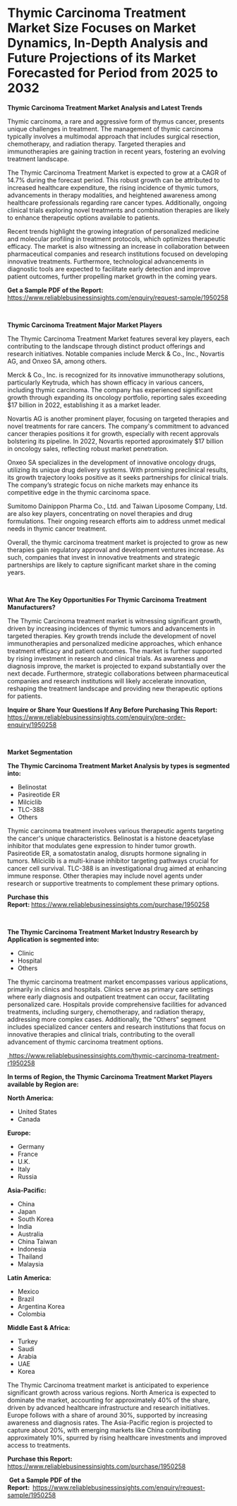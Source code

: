 <p><h1>Thymic Carcinoma Treatment Market Size Focuses on Market Dynamics, In-Depth Analysis and Future Projections of its Market Forecasted for Period from 2025 to 2032</h1></p><p><strong>Thymic Carcinoma Treatment Market Analysis and Latest Trends</strong></p>
<p><p>Thymic carcinoma, a rare and aggressive form of thymus cancer, presents unique challenges in treatment. The management of thymic carcinoma typically involves a multimodal approach that includes surgical resection, chemotherapy, and radiation therapy. Targeted therapies and immunotherapies are gaining traction in recent years, fostering an evolving treatment landscape.</p><p>The Thymic Carcinoma Treatment Market is expected to grow at a CAGR of 14.7% during the forecast period. This robust growth can be attributed to increased healthcare expenditure, the rising incidence of thymic tumors, advancements in therapy modalities, and heightened awareness among healthcare professionals regarding rare cancer types. Additionally, ongoing clinical trials exploring novel treatments and combination therapies are likely to enhance therapeutic options available to patients.</p><p>Recent trends highlight the growing integration of personalized medicine and molecular profiling in treatment protocols, which optimizes therapeutic efficacy. The market is also witnessing an increase in collaboration between pharmaceutical companies and research institutions focused on developing innovative treatments. Furthermore, technological advancements in diagnostic tools are expected to facilitate early detection and improve patient outcomes, further propelling market growth in the coming years.</p></p>
<p><strong>Get a Sample PDF of the Report:&nbsp;</strong> <a href="https://www.reliablebusinessinsights.com/enquiry/request-sample/1950258?utm_campaign=2750&utm_medium=2&utm_source=Github&utm_content=ia&utm_term=19042025&utm_id=thymic-carcinoma-treatment">https://www.reliablebusinessinsights.com/enquiry/request-sample/1950258</a></p>
<p>&nbsp;</p>
<p><strong>Thymic Carcinoma Treatment Major Market Players</strong></p>
<p><p>The Thymic Carcinoma Treatment Market features several key players, each contributing to the landscape through distinct product offerings and research initiatives. Notable companies include Merck & Co., Inc., Novartis AG, and Onxeo SA, among others.</p><p>Merck & Co., Inc. is recognized for its innovative immunotherapy solutions, particularly Keytruda, which has shown efficacy in various cancers, including thymic carcinoma. The company has experienced significant growth through expanding its oncology portfolio, reporting sales exceeding $17 billion in 2022, establishing it as a market leader.</p><p>Novartis AG is another prominent player, focusing on targeted therapies and novel treatments for rare cancers. The company's commitment to advanced cancer therapies positions it for growth, especially with recent approvals bolstering its pipeline. In 2022, Novartis reported approximately $17 billion in oncology sales, reflecting robust market penetration.</p><p>Onxeo SA specializes in the development of innovative oncology drugs, utilizing its unique drug delivery systems. With promising preclinical results, its growth trajectory looks positive as it seeks partnerships for clinical trials. The company’s strategic focus on niche markets may enhance its competitive edge in the thymic carcinoma space.</p><p>Sumitomo Dainippon Pharma Co., Ltd. and Taiwan Liposome Company, Ltd. are also key players, concentrating on novel therapies and drug formulations. Their ongoing research efforts aim to address unmet medical needs in thymic cancer treatment.</p><p>Overall, the thymic carcinoma treatment market is projected to grow as new therapies gain regulatory approval and development ventures increase. As such, companies that invest in innovative treatments and strategic partnerships are likely to capture significant market share in the coming years.</p></p>
<p>&nbsp;</p>
<p><strong>What Are The Key Opportunities For Thymic Carcinoma Treatment Manufacturers?</strong></p>
<p><p>The Thymic Carcinoma treatment market is witnessing significant growth, driven by increasing incidences of thymic tumors and advancements in targeted therapies. Key growth trends include the development of novel immunotherapies and personalized medicine approaches, which enhance treatment efficacy and patient outcomes. The market is further supported by rising investment in research and clinical trials. As awareness and diagnosis improve, the market is projected to expand substantially over the next decade. Furthermore, strategic collaborations between pharmaceutical companies and research institutions will likely accelerate innovation, reshaping the treatment landscape and providing new therapeutic options for patients.</p></p>
<p><strong>Inquire or Share Your Questions If Any Before Purchasing This Report:</strong> <a href="https://www.reliablebusinessinsights.com/enquiry/pre-order-enquiry/1950258?utm_campaign=2750&utm_medium=2&utm_source=Github&utm_content=ia&utm_term=19042025&utm_id=thymic-carcinoma-treatment">https://www.reliablebusinessinsights.com/enquiry/pre-order-enquiry/1950258</a></p>
<p>&nbsp;</p>
<p><strong>Market Segmentation</strong></p>
<p><strong>The Thymic Carcinoma Treatment Market Analysis by types is segmented into:</strong></p>
<p><ul><li>Belinostat</li><li>Pasireotide ER</li><li>Milciclib</li><li>TLC-388</li><li>Others</li></ul></p>
<p><p>Thymic carcinoma treatment involves various therapeutic agents targeting the cancer's unique characteristics. Belinostat is a histone deacetylase inhibitor that modulates gene expression to hinder tumor growth. Pasireotide ER, a somatostatin analog, disrupts hormone signaling in tumors. Milciclib is a multi-kinase inhibitor targeting pathways crucial for cancer cell survival. TLC-388 is an investigational drug aimed at enhancing immune response. Other therapies may include novel agents under research or supportive treatments to complement these primary options.</p></p>
<p><strong>Purchase this Report:&nbsp;</strong><a href="https://www.reliablebusinessinsights.com/purchase/1950258?utm_campaign=2750&utm_medium=2&utm_source=Github&utm_content=ia&utm_term=19042025&utm_id=thymic-carcinoma-treatment">https://www.reliablebusinessinsights.com/purchase/1950258</a></p>
<p>&nbsp;</p>
<p><strong>The Thymic Carcinoma Treatment Market Industry Research by Application is segmented into:</strong></p>
<p><ul><li>Clinic</li><li>Hospital</li><li>Others</li></ul></p>
<p><p>The thymic carcinoma treatment market encompasses various applications, primarily in clinics and hospitals. Clinics serve as primary care settings where early diagnosis and outpatient treatment can occur, facilitating personalized care. Hospitals provide comprehensive facilities for advanced treatments, including surgery, chemotherapy, and radiation therapy, addressing more complex cases. Additionally, the "Others" segment includes specialized cancer centers and research institutions that focus on innovative therapies and clinical trials, contributing to the overall advancement of thymic carcinoma treatment options.</p></p>
<p><a href="https://www.reliablebusinessinsights.com/thymic-carcinoma-treatment-r1950258?utm_campaign=2750&utm_medium=2&utm_source=Github&utm_content=ia&utm_term=19042025&utm_id=thymic-carcinoma-treatment">&nbsp;https://www.reliablebusinessinsights.com/thymic-carcinoma-treatment-r1950258</a></p>
<p><strong>In terms of Region, the Thymic Carcinoma Treatment Market Players available by Region are:</strong></p>
<p>
    <p> <strong> North America: </strong>
        <ul>
            <li>United States</li>
            <li>Canada</li>
        </ul>
        </p> 
    <p> <strong> Europe: </strong>
        <ul>
            <li>Germany</li>
            <li>France</li>
            <li>U.K.</li>
            <li>Italy</li>
            <li>Russia</li>
        </ul>
        </p> 
    <p> <strong> Asia-Pacific: </strong>
        <ul>
            <li>China</li>
            <li>Japan</li>
            <li>South Korea</li>
            <li>India</li>
            <li>Australia</li>
            <li>China Taiwan</li>
            <li>Indonesia</li>
            <li>Thailand</li>
            <li>Malaysia</li>
        </ul>
        </p> 
    <p> <strong> Latin America: </strong>
        <ul>
            <li>Mexico</li>
            <li>Brazil</li>
            <li>Argentina Korea</li>
            <li>Colombia</li>
        </ul>
        </p> 
    <p> <strong> Middle East & Africa: </strong>
        <ul>
            <li>Turkey</li>
            <li>Saudi</li>
            <li>Arabia</li>
            <li>UAE</li>
            <li>Korea</li>
        </ul>
    </p>
    </p>
<p><p>The Thymic Carcinoma treatment market is anticipated to experience significant growth across various regions. North America is expected to dominate the market, accounting for approximately 40% of the share, driven by advanced healthcare infrastructure and research initiatives. Europe follows with a share of around 30%, supported by increasing awareness and diagnosis rates. The Asia-Pacific region is projected to capture about 20%, with emerging markets like China contributing approximately 10%, spurred by rising healthcare investments and improved access to treatments.</p></p>
<p><strong>Purchase this Report: </strong><a href="https://www.reliablebusinessinsights.com/purchase/1950258?utm_campaign=2750&utm_medium=2&utm_source=Github&utm_content=ia&utm_term=19042025&utm_id=thymic-carcinoma-treatment">https://www.reliablebusinessinsights.com/purchase/1950258</a></p>
<p>&nbsp;<strong>Get a Sample PDF of the Report:&nbsp;&nbsp;</strong><a href="https://www.reliablebusinessinsights.com/enquiry/request-sample/1950258?utm_campaign=2750&utm_medium=2&utm_source=Github&utm_content=ia&utm_term=19042025&utm_id=thymic-carcinoma-treatment">https://www.reliablebusinessinsights.com/enquiry/request-sample/1950258</a></p>
<p><strong></strong></p>
<p><p></p><p></p><p></p></p>